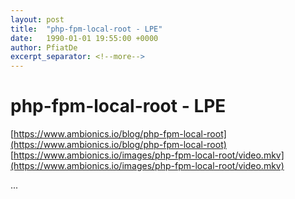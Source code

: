 ```yaml
---
layout: post
title:  "php-fpm-local-root - LPE"
date:   1990-01-01 19:55:00 +0000
author: PfiatDe
excerpt_separator: <!--more-->
---
```


# php-fpm-local-root - LPE
[https://www.ambionics.io/blog/php-fpm-local-root](https://www.ambionics.io/blog/php-fpm-local-root)
[https://www.ambionics.io/images/php-fpm-local-root/video.mkv](https://www.ambionics.io/images/php-fpm-local-root/video.mkv)

...
<!--more-->
